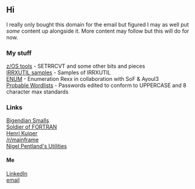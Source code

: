 ## Hi

I really only bought this domain for the email but figured I may as well put _some_ content up alongside it. More content may follow but this will do for now.  

### My stuff  
[z/OS tools](https://github.com/jaytay79/zos) - SETRRCVT and some other bits and pieces  
[IRRXUTIL samples](https://github.com/jaytay79/IRRXUTIL) - Samples of IRRXUTIL  
[ENUM](https://github.com/mainframed/Enumeration) - Enumeration Rexx in collaboration with SoF & Ayoul3  
[Probable Wordlists](https://github.com/jaytay79/Probable-Wordlists/tree/RACF/Real-Passwords) - Passwords edited to conform to UPPERCASE and 8 character max standards  

### Links  
[Bigendian Smalls](https://bigendiansmalls.com)  
[Soldier of FORTRAN](https://mainframed767.tumblr.com)  
[Henri Kuiper](https://zdevops.com)  
[/r/mainframe](https://reddit.com/r/mainframe/)  
[Nigel Pentland's Utilities](https://www.nigelpentland.co.uk/utilities/)  


#### Me
[LinkedIn](https://www.linkedin.com/in/jim-r-taylor/)  
[email](contact@racf.guru)